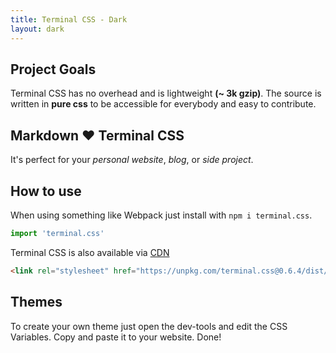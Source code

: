 ```yaml
---
title: Terminal CSS - Dark
layout: dark
---
```


## Project Goals

Terminal CSS has no overhead and is lightweight **(~ 3k gzip)**. 
The source is written in **pure css** to be accessible for everybody and easy to contribute.

## Markdown ❤️ Terminal CSS 

It's perfect for your *personal website*, *blog*, or *side project*.

## How to use

When using something like Webpack just install with `npm i terminal.css`.

```js
import 'terminal.css'
```

Terminal CSS is also available via [CDN](https://unpkg.com/terminal.css@0.6.4/dist/terminal.min.css)

```html
<link rel="stylesheet" href="https://unpkg.com/terminal.css@0.6.4/dist/terminal.min.css" /><link rel="stylesheet" href="https://unpkg.com/terminal.css@0.6.4/dist/terminal.min.css" /><link rel="stylesheet" href="https://unpkg.com/terminal.css@0.6.4/dist/terminal.min.css" />
```

## Themes

To create your own theme just open the dev-tools and edit the CSS Variables. Copy and paste it to your website. Done!